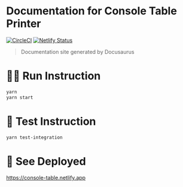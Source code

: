 # Documentation for Console Table Printer

[![CircleCI](https://circleci.com/gh/ayonious/console-table-docu.svg?style=svg)](https://circleci.com/gh/ayonious/console-table-docu)
[![Netlify Status](https://api.netlify.com/api/v1/badges/19df54dc-98e0-42a3-a348-1d54477f6522/deploy-status)](https://app.netlify.com/sites/console-table/deploys)

> Documentation site generated by Docusaurus

# 🏃‍♂️ Run Instruction

```bash
yarn
yarn start
```

# 🧪 Test Instruction

```bash
yarn test-integration
```

# 🚀 See Deployed

https://console-table.netlify.app

